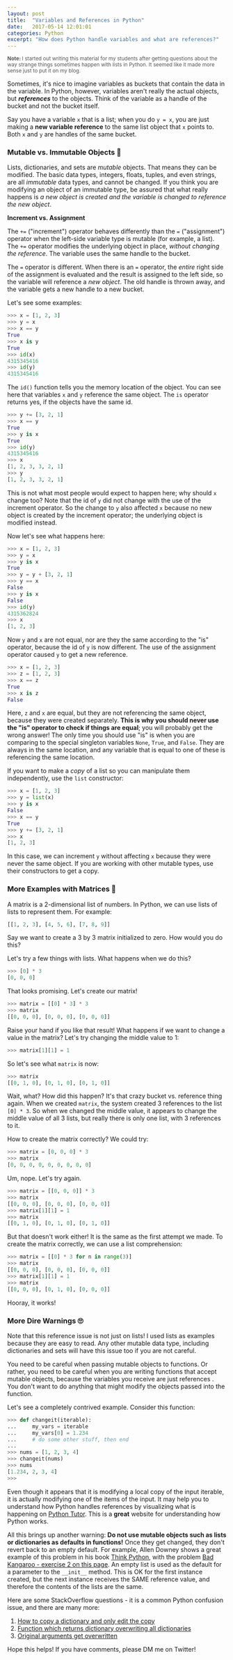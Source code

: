 ```yaml
---
layout: post
title:  "Variables and References in Python"
date:   2017-05-14 12:01:01
categories: Python
excerpt: "How does Python handle variables and what are references?"
---
```

<small><span style="color: #555;"><strong>Note: </strong>I started out writing this material for my students after getting questions about the way strange things sometimes happen with lists in Python. It seemed like it made more sense just to put it on my blog.</span></small>

Sometimes, it's nice to imagine variables as buckets that contain the data in the variable.  In Python, however, variables aren't really the actual objects, but ***references*** to the objects. Think of the variable as a handle of the bucket and not the bucket itself.

Say you have a variable `x` that is a list; when you do `y = x`, you are just making a **new variable reference** to the same list object that `x` points to. Both `x` and `y` are handles of the same bucket.

### Mutable vs. Immutable Objects 🤔 ###

Lists, dictionaries, and sets are *mutable* objects. That means they can be modified. The basic data types, integers, floats, tuples, and even strings, are all *immutable* data types, and cannot be changed. If you think you are modifying an object of an immutable type, be assured that what really happens is *a new object is created and the variable is changed to reference the new object*.

**Increment vs. Assignment**

The `+=` ("increment") operator behaves differently than the `=` ("assignment") operator when the left-side variable type is mutable (for example, a list). The `+=` operator modifies the underlying object in place, *without changing the reference*. The variable uses the same handle to the bucket.

The `=` operator is different. When there is an `=` operator, the *entire* right side of the assignment is evaluated and the result is assigned to the left side, so the variable will reference a *new object*. The old handle is thrown away, and the variable gets a new handle to a new bucket.

Let's see some examples:

```python
>>> x = [1, 2, 3]
>>> y = x
>>> x == y
True
>>> x is y
True
>>> id(x)
4315345416
>>> id(y)
4315345416
```

The `id()` function tells you the memory location of the object. You can see here that variables `x` and `y` reference the same object. The `is` operator returns yes, if the objects have the same id.

```python
>>> y += [3, 2, 1]
>>> x == y
True
>>> y is x
True
>>> id(y)
4315345416
>>> x
[1, 2, 3, 3, 2, 1]
>>> y
[1, 2, 3, 3, 2, 1]
```

This is not what most people would expect to happen here; why should `x` change too? Note that the id of `y` did not change with the use of the increment operator. So the change to `y` also affected `x` because no new object is created by the increment operator; the underlying object is modified instead.

Now let's see what happens here:

 ```python
>>> x = [1, 2, 3]
>>> y = x
>>> y is x
True
>>> y = y + [3, 2, 1]
>>> y == x
False
>>> y is x
False
>>> id(y)
4315362824
>>> x
[1, 2, 3]
```

Now `y` and `x` are not equal, nor are they the same according to the "is" operator, because the id of `y` is now different. The use of the assignment operator caused `y` to get a new reference.

```python
>>> x = [1, 2, 3]
>>> z = [1, 2, 3]
>>> x == z
True
>>> x is z
False
```

Here, `z` and `x` are equal, but they are not referencing the same object, because they were created separately. **This is why you should never use the "is" operator to check if things are equal**; you will probably get the wrong answer! The only time you should use "is" is when you are comparing to the special singleton variables `None`, `True`, and `False`. They are always in the same location, and any variable that is equal to one of these is referencing the same location.

If you want to make a *copy* of a list so you can manipulate them independently, use the `list` constructor:

```python
>>> x = [1, 2, 3]
>>> y = list(x)
>>> y is x
False
>>> x == y
True
>>> y += [3, 2, 1]
>>> x
[1, 2, 3]
```

In this case, we can increment `y` without affecting `x` because they were never the same object. If you are working with other mutable types, use their constructors to get a copy.

### More Examples with Matrices 📌 ###

A matrix is a 2-dimensional list of numbers. In Python, we can use lists of lists to represent them. For example:

```python
[[1, 2, 3], [4, 5, 6], [7, 8, 9]]
```

Say we want to create a 3 by 3 matrix initialized to zero. How would you do this?

Let's try a few things with lists. What happens when we do this?

```python
>>> [0] * 3
[0, 0, 0]
```

That looks promising. Let's create our matrix!

```python
>>> matrix = [[0] * 3] * 3
>>> matrix
[[0, 0, 0], [0, 0, 0], [0, 0, 0]]
```

Raise your hand if you like that result! What happens if we want to change a value in the matrix? Let's try changing the middle value to 1:

```python
>>> matrix[1][1] = 1
```

So let's see what `matrix` is now:

```python
>>> matrix
[[0, 1, 0], [0, 1, 0], [0, 1, 0]]
```

Wait, what? How did this happen? It's that crazy bucket vs. reference thing again. When we created `matrix`, the system created 3 references to the list `[0] * 3`. So when we changed the middle value, it appears to change the middle value of all 3 lists, but really there is only one list, with 3 references to it.

How to create the matrix correctly? We could try:

```python
>>> matrix = [0, 0, 0] * 3
>>> matrix
[0, 0, 0, 0, 0, 0, 0, 0, 0]
```

Um, nope. Let's try again.

```python
>>> matrix = [[0, 0, 0]] * 3
>>> matrix
[[0, 0, 0], [0, 0, 0], [0, 0, 0]]
>>> matrix[1][1] = 1
>>> matrix
[[0, 1, 0], [0, 1, 0], [0, 1, 0]]
```

But that doesn't work either! It is the same as the first attempt we made. To create the matrix correctly, we can use a list comprehension:

```python
>>> matrix = [[0] * 3 for n in range(3)]
>>> matrix
[[0, 0, 0], [0, 0, 0], [0, 0, 0]]
>>> matrix[1][1] = 1
>>> matrix
[[0, 0, 0], [0, 1, 0], [0, 0, 0]]
```

Hooray, it works!

### More Dire Warnings 🙄 ###

Note that this reference issue is not just on lists! I used lists as examples because they are easy to read. Any other mutable data type, including dictionaries and sets will have this issue too if you are not careful.

You need to be careful when passing mutable objects to functions. Or rather, you need to be careful when you are writing functions that accept mutable objects, because the variables you receive are just references . You don't want to do anything that might modify the objects passed into the function.

Let's see a completely contrived example. Consider this function:

```python
>>> def changeit(iterable):
...     my_vars = iterable
...     my_vars[0] = 1.234
...     # do some other stuff, then end
...
>>> nums = [1, 2, 3, 4]
>>> changeit(nums)
>>> nums
[1.234, 2, 3, 4]
>>>
```

Even though it appears that it is modifying a local copy of the input iterable, it is actually modifying one of the items of the input. It may help you to understand how Python handles references by visualizing what is happening on [Python Tutor][pythontutor]. This is a **great** website for understanding how Python works.

All this brings up another warning: **Do not use mutable objects such as lists or dictionaries as defaults in functions!** Once they get changed, they don't revert back to an empty default. For example, Allen Downey shows a great example of this problem in his book [Think Python][thinkpython], with the problem [Bad Kangaroo - exercise 2 on this page][badkangaroo]. An empty list is used as the default for a parameter to the `__init__` method. This is OK for the first instance created, but the next instance receives the SAME reference value, and therefore the contents of the lists are the same.

Here are some StackOverflow questions - it is a common Python confusion issue, and there are many more:

1. [How to copy a dictionary and only edit the copy][so1]
1. [Function which returns dictionary overwriting all dictionaries][so2]
1. [Original arguments get overwritten][so3]

Hope this helps! If you have comments, please DM me on Twitter!

[thinkpython]: https://www.amazon.com/gp/product/1491939362/ref=as_li_qf_sp_asin_il_tl?ie=UTF8&camp=1789&creative=9325&creativeASIN=1491939362&linkCode=as2&tag=greenteapre01-20&linkId=QGWNVBOEV6JIMH4Y
[badkangaroo]: http://greenteapress.com/thinkpython2/html/thinkpython2018.html#sec208
[atom]: https://atom.io/
[pythontutor]: http://www.pythontutor.com/
[so1]: http://stackoverflow.com/questions/2465921/how-to-copy-a-dictionary-and-only-edit-the-copy
[so2]: http://stackoverflow.com/questions/43564986/function-which-returns-dictionary-overwriting-all-dictionaries/
[so3]: http://stackoverflow.com/questions/20550473/original-arguements-get-overwritten

